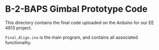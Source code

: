 # B-2-BAPS Gimbal Prototype Code

This directory contains the final code uploaded on the Arduino for our EE 4813 project.

`Final_Align.ino` is the main program, and contains all associated functionality.
